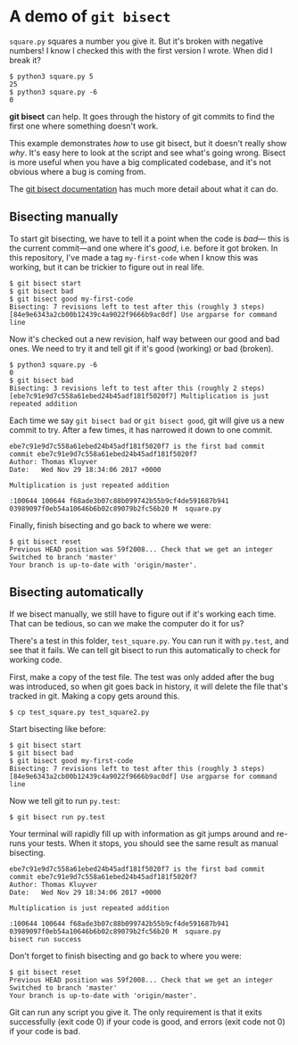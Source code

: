 # A demo of `git bisect`

`square.py` squares a number you give it. But it's broken with negative
numbers! I know I checked this with the first version I wrote. When did I break
it?

    $ python3 square.py 5
    25
    $ python3 square.py -6
    0

**git bisect** can help. It goes through the history of git commits to find the
first one where something doesn't work.

This example demonstrates *how* to use git bisect, but it doesn't really show
*why*. It's easy here to look at the script and see what's going wrong. Bisect
is more useful when you have a big complicated codebase, and it's not obvious
where a bug is coming from.

The [git bisect documentation](https://git-scm.com/docs/git-bisect)
has much more detail about what it can do.

## Bisecting manually

To start git bisecting, we have to tell it a point when the code is *bad*—
this is the current commit—and one where it's *good*, i.e. before it got broken.
In this repository, I've made a tag `my-first-code` when I know this was working,
but it can be trickier to figure out in real life.

    $ git bisect start
    $ git bisect bad
    $ git bisect good my-first-code 
    Bisecting: 7 revisions left to test after this (roughly 3 steps)
    [84e9e6343a2cb00b12439c4a9022f9666b9ac0df] Use argparse for command line

Now it's checked out a new revision, half way between our good and bad ones.
We need to try it and tell git if it's good (working) or bad (broken).

    $ python3 square.py -6
    0
    $ git bisect bad
    Bisecting: 3 revisions left to test after this (roughly 2 steps)
    [ebe7c91e9d7c558a61ebed24b45adf181f5020f7] Multiplication is just repeated addition

Each time we say `git bisect bad` or `git bisect good`, git will give us a new
commit to try. After a few times, it has narrowed it down to one commit.

    ebe7c91e9d7c558a61ebed24b45adf181f5020f7 is the first bad commit
    commit ebe7c91e9d7c558a61ebed24b45adf181f5020f7
    Author: Thomas Kluyver
    Date:   Wed Nov 29 18:34:06 2017 +0000

    Multiplication is just repeated addition

    :100644 100644 f68ade3b07c88b099742b55b9cf4de591687b941 03989097f0eb54a10646b6b02c89079b2fc56b20 M	square.py

Finally, finish bisecting and go back to where we were:

    $ git bisect reset
    Previous HEAD position was 59f2008... Check that we get an integer
    Switched to branch 'master'
    Your branch is up-to-date with 'origin/master'.

## Bisecting automatically

If we bisect manually, we still have to figure out if it's working each time.
That can be tedious, so can we make the computer do it for us?

There's a test in this folder, `test_square.py`. You can run it with `py.test`,
and see that it fails. We can tell git bisect to run this automatically to
check for working code.

First, make a copy of the test file. The test was only added after the bug
was introduced, so when git goes back in history, it will delete the file that's
tracked in git. Making a copy gets around this.

    $ cp test_square.py test_square2.py

Start bisecting like before:

    $ git bisect start
    $ git bisect bad
    $ git bisect good my-first-code 
    Bisecting: 7 revisions left to test after this (roughly 3 steps)
    [84e9e6343a2cb00b12439c4a9022f9666b9ac0df] Use argparse for command line

Now we tell git to run `py.test`:

    $ git bisect run py.test

Your terminal will rapidly fill up with information as git jumps around and
re-runs your tests. When it stops, you should see the same result as manual
bisecting.

    ebe7c91e9d7c558a61ebed24b45adf181f5020f7 is the first bad commit
    commit ebe7c91e9d7c558a61ebed24b45adf181f5020f7
    Author: Thomas Kluyver
    Date:   Wed Nov 29 18:34:06 2017 +0000

    Multiplication is just repeated addition

    :100644 100644 f68ade3b07c88b099742b55b9cf4de591687b941 03989097f0eb54a10646b6b02c89079b2fc56b20 M	square.py
    bisect run success

Don't forget to finish bisecting and go back to where you were:

    $ git bisect reset
    Previous HEAD position was 59f2008... Check that we get an integer
    Switched to branch 'master'
    Your branch is up-to-date with 'origin/master'.

Git can run any script you give it. The only requirement is that it exits
successfully (exit code 0) if your code is good, and errors (exit code not 0)
if your code is bad.
